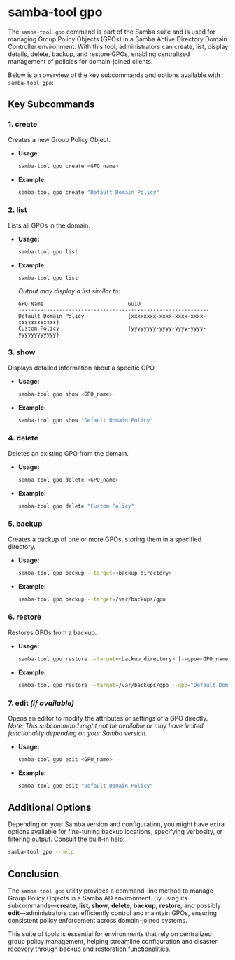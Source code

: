 # samba-tool gpo

The `samba-tool gpo` command is part of the Samba suite and is used for managing Group Policy Objects (GPOs) in a Samba Active Directory Domain Controller environment. With this tool, administrators can create, list, display details, delete, backup, and restore GPOs, enabling centralized management of policies for domain-joined clients.

Below is an overview of the key subcommands and options available with `samba-tool gpo`:

## Key Subcommands

### 1. **create**
Creates a new Group Policy Object.

- **Usage:**
  ```bash
  samba-tool gpo create <GPO_name>
  ```
- **Example:**
  ```bash
  samba-tool gpo create "Default Domain Policy"
  ```

### 2. **list**
Lists all GPOs in the domain.

- **Usage:**
  ```bash
  samba-tool gpo list
  ```
- **Example:**
  ```bash
  samba-tool gpo list
  ```
  *Output may display a list similar to:*
  ```
  GPO Name                           GUID
  -------------------------------------------------------------
  Default Domain Policy              {xxxxxxxx-xxxx-xxxx-xxxx-xxxxxxxxxxxx}
  Custom Policy                      {yyyyyyyy-yyyy-yyyy-yyyy-yyyyyyyyyyyy}
  ```

### 3. **show**
Displays detailed information about a specific GPO.

- **Usage:**
  ```bash
  samba-tool gpo show <GPO_name>
  ```
- **Example:**
  ```bash
  samba-tool gpo show "Default Domain Policy"
  ```

### 4. **delete**
Deletes an existing GPO from the domain.

- **Usage:**
  ```bash
  samba-tool gpo delete <GPO_name>
  ```
- **Example:**
  ```bash
  samba-tool gpo delete "Custom Policy"
  ```


### 5. **backup**
Creates a backup of one or more GPOs, storing them in a specified directory.

- **Usage:**
  ```bash
  samba-tool gpo backup --target=<backup_directory>
  ```
- **Example:**
  ```bash
  samba-tool gpo backup --target=/var/backups/gpo
  ```

### 6. **restore**
Restores GPOs from a backup.

- **Usage:**
  ```bash
  samba-tool gpo restore --target=<backup_directory> [--gpo=<GPO_name>]
  ```
- **Example:**
  ```bash
  samba-tool gpo restore --target=/var/backups/gpo --gpo="Default Domain Policy"
  ```

### 7. **edit** *(if available)*
Opens an editor to modify the attributes or settings of a GPO directly.  
*Note: This subcommand might not be available or may have limited functionality depending on your Samba version.*

- **Usage:**
  ```bash
  samba-tool gpo edit <GPO_name>
  ```
- **Example:**
  ```bash
  samba-tool gpo edit "Default Domain Policy"
  ```

## Additional Options

Depending on your Samba version and configuration, you might have extra options available for fine-tuning backup locations, specifying verbosity, or filtering output. Consult the built-in help:

```bash
samba-tool gpo --help
```

## Conclusion

The `samba-tool gpo` utility provides a command-line method to manage Group Policy Objects in a Samba AD environment. By using its subcommands—**create**, **list**, **show**, **delete**, **backup**, **restore**, and possibly **edit**—administrators can efficiently control and maintain GPOs, ensuring consistent policy enforcement across domain-joined systems.

This suite of tools is essential for environments that rely on centralized group policy management, helping streamline configuration and disaster recovery through backup and restoration functionalities.
